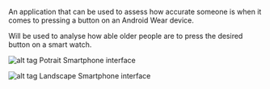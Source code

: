 An application that can be used to assess how accurate someone is when it comes to pressing a button on an Android Wear device.

Will be used to analyse how able older people are to press the desired button on a smart watch.

![alt tag](http://i.imgur.com/zqzExCY.png)
Potrait Smartphone interface

![alt tag](http://i.imgur.com/OlOO7GW.png)
Landscape Smartphone interface
